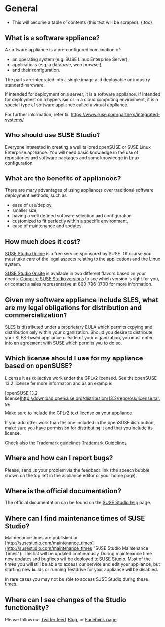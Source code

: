 # General

* This will become a table of contents (this text will be scraped).
{:toc}

## What is a software appliance?

A software appliance is a pre-configured combination of:

* an operating system (e.g. SUSE Linux Enterprise Server),
* applications (e.g. a database, web browser),
* and their configuration.

The parts are integrated into a single image and deployable on industry
standard hardware.

If intended for deployment on a server, it is a software
appliance. If intended for deployment on a hypervisor or in a
cloud computing environment, it is a special type of software appliance
called a virtual appliance.

For further information, refer to: https://www.suse.com/partners/integrated-systems/


## Who should use SUSE Studio?

Everyone interested in creating a well tailored openSUSE or SUSE
Linux Enterprise appliance. You will need basic knowledge in the use of
repositories and software packages and some knowledge in Linux
configuration.


## What are the benefits of appliances?

There are many advantages of using appliances over traditional software
deployment methods, such as:

* ease of use/deploy,
* smaller size,
* having a well defined software selection and configuration,
* customized to fit perfectly within a specific environment,
* ease of maintenance and updates.


## How much does it cost?

[SUSE Studio Online](http://susestudio.com/ "SUSE Studio") is a free service
sponsored by SUSE. Of course you must take care of the legal aspects relating to
the applications and the Linux system.

[SUSE Studio Onsite](https://www.suse.com/products/susestudio/ "SUSE Studio Onsite")
is available in two different flavors based on your needs.
[Compare SUSE Studio versions](https://www.suse.com/products/susestudio/features/susestudio-version-comparison.html)
to see which version is right for you, or contact a sales representative at 800-796-3700
for more information.


## Given my software appliance include SLES, what are my legal obligations for distribution and commercialization?

SLES is distributed under a proprietary EULA which permits copying
and distribution only within your organization. Should you desire to
distribute your SLES-based appliance outside of your organization, you
must enter into an agreement with SUSE which permits you to do so.


##  Which license should I use for my appliance based on openSUSE?

License it as collective work under the GPLv2 licensed. See the
openSUSE 13.2 license for more information and as an example:

[openSUSE 13.2 license]http://download.opensuse.org/distribution/13.2/repo/oss/license.tar.gz

Make sure to include the GPLv2 text license on your appliance.

If you add other work than the one included in the openSUSE distribution,
make sure you have permission for distributing it and that you include its
license.

Check also the Trademark guidelines
  [Trademark Guidelines](https://en.opensuse.org/openSUSE:Trademark_guidelines)


## Where and how can I report bugs?

Please, send us your problem via the feedback link (the speech bubble
shown on the top left in the appliance editor or your home page).


## Where is the official documentation?

The official documentation can be found on the [SUSE Studio
help](http://susestudio.com/help "SUSE Studio Help") page.


## Where can I find maintenance times of SUSE Studio?

Maintenance times are published at
[http://susestudio.com/maintenance_times](http://susestudio.com/maintenance_times "SUSE Studio Maintenance Times").
This list will be updated continuously.
During maintenance time new updates and bugfixes will be deployed to
[SUSE Studio](http://susestudio.com/ "SUSE Studio").
Most of the times you will still be able to access our service and edit
your appliance, but starting new builds or running Testdrive for your
appliance will be disabled.

In rare cases you may not be able to access SUSE Studio during these
times.


## Where can I see changes of the Studio functionality?

Please follow our [Twitter feed](http://twitter.com/susestudio/), 
[Blog](http://blog.susestudio.com/),
or [Facebook page](http://facebook.com/susestudio).
